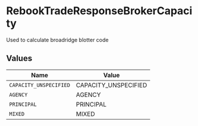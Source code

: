 # RebookTradeResponseBrokerCapacity

Used to calculate broadridge blotter code


## Values

| Name                   | Value                  |
| ---------------------- | ---------------------- |
| `CAPACITY_UNSPECIFIED` | CAPACITY_UNSPECIFIED   |
| `AGENCY`               | AGENCY                 |
| `PRINCIPAL`            | PRINCIPAL              |
| `MIXED`                | MIXED                  |